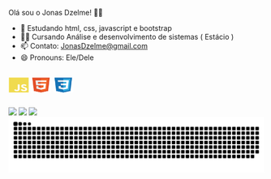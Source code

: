 Olá sou o Jonas Dzelme! 🐱‍👤

- 🌱 Estudando html, css, javascript e bootstrap
- 👨‍💻 Cursando Análise e desenvolvimento de sistemas ( Estácio ) 
- 📫 Contato: JonasDzelme@gmail.com
- 😄 Pronouns: Ele/Dele

<div style="display: inline_block"><br>
  <img align="center" alt="Rafa-Js" height="30" width="40" src="https://raw.githubusercontent.com/devicons/devicon/master/icons/javascript/javascript-plain.svg">
  <img align="center" alt="Rafa-HTML" height="30" width="40" src="https://raw.githubusercontent.com/devicons/devicon/master/icons/html5/html5-original.svg">
  <img align="center" alt="Rafa-CSS" height="30" width="40" src="https://raw.githubusercontent.com/devicons/devicon/master/icons/css3/css3-original.svg">
</div>

##

<div> 
  <a href="https://www.instagram.com/j_dzelme/" target="_blank"><img src="https://img.shields.io/badge/-Instagram-%23E4405F?style=for-the-badge&logo=instagram&logoColor=white" target="_blank"></a>
  <a href = "mailto:jonasdzelme@gmail.com"><img src="https://img.shields.io/badge/-Gmail-%23333?style=for-the-badge&logo=gmail&logoColor=white" target="_blank"></a>
  <a href="https://www.linkedin.com/in/jonas-dzelme-393a82267" target="_blank"><img src="https://img.shields.io/badge/-LinkedIn-%230077B5?style=for-the-badge&logo=linkedin&logoColor=white" target="_blank"></a> 
  
</div>

<picture>
  <source media="(prefers-color-scheme: dark)" srcset="https://raw.githubusercontent.com/Dzelmee/Dzelmee/output/github-contribution-grid-snake-dark.svg">
  <source media="(prefers-color-scheme: light)" srcset="https://raw.githubusercontent.com/Dzelmee/Dzelmee/output/github-contribution-grid-snake.svg">
  <img alt="github contribution grid snake animation" src="https://raw.githubusercontent.com/Dzelmee/Dzelmee/output/github-contribution-grid-snake.svg">
</picture>
